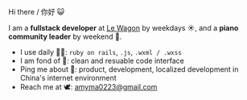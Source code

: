 Hi there / 你好 😺

I am a **fullstack developer** at [Le Wagon](https://www.lewagon.com) by weekdays ☀️, and a **piano community leader** by weekend 🛝.

- I use daily 👩‍💻: `ruby on rails`, `.js`, `.wxml / .wxss`
- I am fond of 🔮: clean and resuable code interface
- Ping me about 💬: product, development, localized development in China's internet environment
- Reach me at 🕊: [amyma0223@gmail.com](mailto:amyma0223@gmail.com?subject=Hi%20I%20saw%20you%20on%20GitHub)

